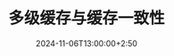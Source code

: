 ---
type: lecture
date: 2024-11-06T13:00:00+2:50
title: 多级缓存与缓存一致性
tldr: "介绍多级缓存结构与Cache Coherence相关知识"
hide_from_announcments: false
thumbnail: /static_files/presentations/Lecture8/Lecture8_Cover.png
links: 
    - url: /static_files/presentations/Lecture8/Lecture8.pdf
      name: slides
---